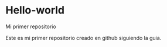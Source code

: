 # Hello-world
Mi primer repositorio

Este es mi primer repositorio creado en github siguiendo la guia.
